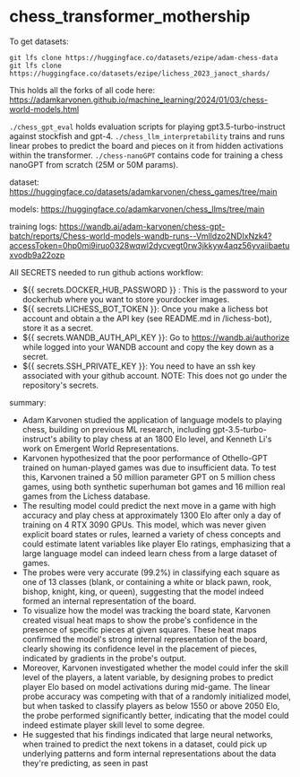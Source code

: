 # chess_transformer_mothership

To get datasets:

```
git lfs clone https://huggingface.co/datasets/ezipe/adam-chess-data
git lfs clone https://huggingface.co/datasets/ezipe/lichess_2023_janoct_shards/
```

This holds all the forks of all code here:
https://adamkarvonen.github.io/machine_learning/2024/01/03/chess-world-models.html

`./chess_gpt_eval` holds evaluation scripts for playing gpt3.5-turbo-instruct against stockfish and gpt-4. 
`./chess_llm_interpretability` trains and runs linear probes to predict the board and pieces on it from hidden activations within the transformer.
`./chess-nanoGPT` contains code for training a chess nanoGPT from scratch (25M or 50M params).

dataset: https://huggingface.co/datasets/adamkarvonen/chess_games/tree/main

models: https://huggingface.co/adamkarvonen/chess_llms/tree/main

training logs: https://wandb.ai/adam-karvonen/chess-gpt-batch/reports/Chess-world-models-wandb-runs--Vmlldzo2NDIxNzk4?accessToken=0hp0mi9iruo0328wqwl2dycvegt0rw3jkkyw4aqz56yvaiibaetuxvodb9a22ozp

All SECRETS needed to run github actions workflow:
- ${{ secrets.DOCKER_HUB_PASSWORD }} : This is the password to your dockerhub where you want to store yourdocker images.
- ${{ secrets.LICHESS_BOT_TOKEN }}: Once you make a lichess bot account and obtain a the API key (see README.md in /lichess-bot), store it as a secret.
- ${{ secrets.WANDB_AUTH_API_KEY }}: Go to https://wandb.ai/authorize while logged into your WANDB account and copy the key down as a secret.
- ${{ secrets.SSH_PRIVATE_KEY }}: You need to have an ssh key associated with your github account. NOTE: This does not go under the repository's secrets.

summary:

- Adam Karvonen studied the application of language models to playing chess, building on previous ML research, including gpt-3.5-turbo-instruct's ability to play chess at an 1800 Elo level, and Kenneth Li's work on Emergent World Representations.
- Karvonen hypothesized that the poor performance of Othello-GPT trained on human-played games was due to insufficient data. To test this, Karvonen trained a 50 million parameter GPT on 5 million chess games, using both synthetic superhuman bot games and 16 million real games from the Lichess database.
- The resulting model could predict the next move in a game with high accuracy and play chess at approximately 1300 Elo after only a day of training on 4 RTX 3090 GPUs. This model, which was never given explicit board states or rules, learned a variety of chess concepts and could estimate latent variables like player Elo ratings, emphasizing that a large language model can indeed learn chess from a large dataset of games.
- The probes were very accurate (99.2%) in classifying each square as one of 13 classes (blank, or containing a white or black pawn, rook, bishop, knight, king, or queen), suggesting that the model indeed formed an internal representation of the board.
- To visualize how the model was tracking the board state, Karvonen created visual heat maps to show the probe's confidence in the presence of specific pieces at given squares. These heat maps confirmed the model's strong internal representation of the board, clearly showing its confidence level in the placement of pieces, indicated by gradients in the probe's output.
- Moreover, Karvonen investigated whether the model could infer the skill level of the players, a latent variable, by designing probes to predict player Elo based on model activations during mid-game. The linear probe accuracy was competing with that of a randomly initialized model, but when tasked to classify players as below 1550 or above 2050 Elo, the probe performed significantly better, indicating that the model could indeed estimate player skill level to some degree.
- He suggested that his findings indicated that large neural networks, when trained to predict the next tokens in a dataset, could pick up underlying patterns and form internal representations about the data they're predicting, as seen in past
